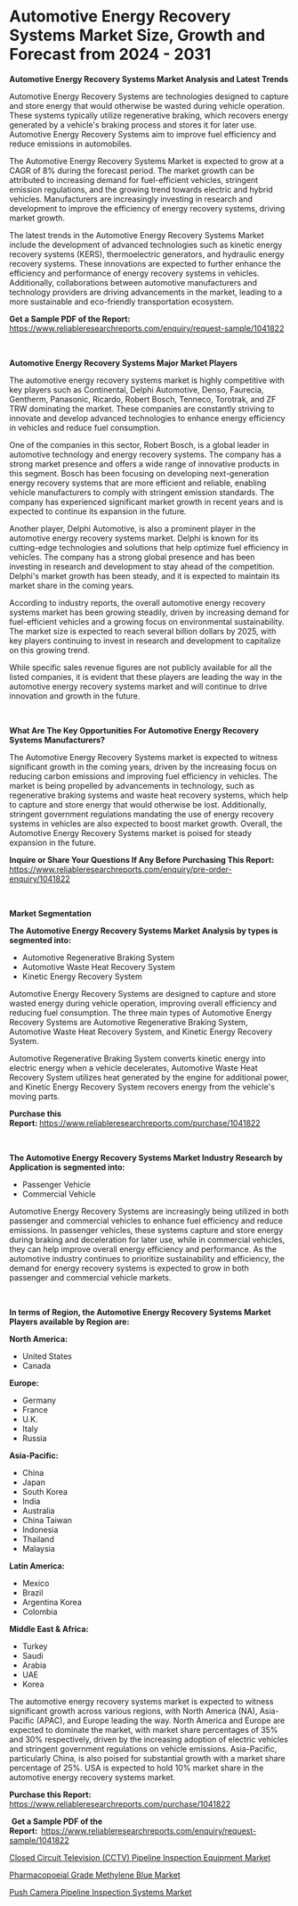 <p><h1>Automotive Energy Recovery Systems Market Size, Growth and Forecast from 2024 - 2031</h1></p><p><strong>Automotive Energy Recovery Systems Market Analysis and Latest Trends</strong></p>
<p><p>Automotive Energy Recovery Systems are technologies designed to capture and store energy that would otherwise be wasted during vehicle operation. These systems typically utilize regenerative braking, which recovers energy generated by a vehicle's braking process and stores it for later use. Automotive Energy Recovery Systems aim to improve fuel efficiency and reduce emissions in automobiles.</p><p>The Automotive Energy Recovery Systems Market is expected to grow at a CAGR of 8% during the forecast period. The market growth can be attributed to increasing demand for fuel-efficient vehicles, stringent emission regulations, and the growing trend towards electric and hybrid vehicles. Manufacturers are increasingly investing in research and development to improve the efficiency of energy recovery systems, driving market growth.</p><p>The latest trends in the Automotive Energy Recovery Systems Market include the development of advanced technologies such as kinetic energy recovery systems (KERS), thermoelectric generators, and hydraulic energy recovery systems. These innovations are expected to further enhance the efficiency and performance of energy recovery systems in vehicles. Additionally, collaborations between automotive manufacturers and technology providers are driving advancements in the market, leading to a more sustainable and eco-friendly transportation ecosystem.</p></p>
<p><strong>Get a Sample PDF of the Report:&nbsp;</strong> <a href="https://www.reliableresearchreports.com/enquiry/request-sample/1041822">https://www.reliableresearchreports.com/enquiry/request-sample/1041822</a></p>
<p>&nbsp;</p>
<p><strong>Automotive Energy Recovery Systems Major Market Players</strong></p>
<p><p>The automotive energy recovery systems market is highly competitive with key players such as Continental, Delphi Automotive, Denso, Faurecia, Gentherm, Panasonic, Ricardo, Robert Bosch, Tenneco, Torotrak, and ZF TRW dominating the market. These companies are constantly striving to innovate and develop advanced technologies to enhance energy efficiency in vehicles and reduce fuel consumption.</p><p>One of the companies in this sector, Robert Bosch, is a global leader in automotive technology and energy recovery systems. The company has a strong market presence and offers a wide range of innovative products in this segment. Bosch has been focusing on developing next-generation energy recovery systems that are more efficient and reliable, enabling vehicle manufacturers to comply with stringent emission standards. The company has experienced significant market growth in recent years and is expected to continue its expansion in the future.</p><p>Another player, Delphi Automotive, is also a prominent player in the automotive energy recovery systems market. Delphi is known for its cutting-edge technologies and solutions that help optimize fuel efficiency in vehicles. The company has a strong global presence and has been investing in research and development to stay ahead of the competition. Delphi's market growth has been steady, and it is expected to maintain its market share in the coming years.</p><p>According to industry reports, the overall automotive energy recovery systems market has been growing steadily, driven by increasing demand for fuel-efficient vehicles and a growing focus on environmental sustainability. The market size is expected to reach several billion dollars by 2025, with key players continuing to invest in research and development to capitalize on this growing trend.</p><p>While specific sales revenue figures are not publicly available for all the listed companies, it is evident that these players are leading the way in the automotive energy recovery systems market and will continue to drive innovation and growth in the future.</p></p>
<p>&nbsp;</p>
<p><strong>What Are The Key Opportunities For Automotive Energy Recovery Systems Manufacturers?</strong></p>
<p><p>The Automotive Energy Recovery Systems market is expected to witness significant growth in the coming years, driven by the increasing focus on reducing carbon emissions and improving fuel efficiency in vehicles. The market is being propelled by advancements in technology, such as regenerative braking systems and waste heat recovery systems, which help to capture and store energy that would otherwise be lost. Additionally, stringent government regulations mandating the use of energy recovery systems in vehicles are also expected to boost market growth. Overall, the Automotive Energy Recovery Systems market is poised for steady expansion in the future.</p></p>
<p><strong>Inquire or Share Your Questions If Any Before Purchasing This Report:</strong> <a href="https://www.reliableresearchreports.com/enquiry/pre-order-enquiry/1041822">https://www.reliableresearchreports.com/enquiry/pre-order-enquiry/1041822</a></p>
<p>&nbsp;</p>
<p><strong>Market Segmentation</strong></p>
<p><strong>The Automotive Energy Recovery Systems Market Analysis by types is segmented into:</strong></p>
<p><ul><li>Automotive Regenerative Braking System</li><li>Automotive Waste Heat Recovery System</li><li>Kinetic Energy Recovery System</li></ul></p>
<p><p>Automotive Energy Recovery Systems are designed to capture and store wasted energy during vehicle operation, improving overall efficiency and reducing fuel consumption. The three main types of Automotive Energy Recovery Systems are Automotive Regenerative Braking System, Automotive Waste Heat Recovery System, and Kinetic Energy Recovery System. </p><p>Automotive Regenerative Braking System converts kinetic energy into electric energy when a vehicle decelerates, Automotive Waste Heat Recovery System utilizes heat generated by the engine for additional power, and Kinetic Energy Recovery System recovers energy from the vehicle's moving parts.</p></p>
<p><strong>Purchase this Report:&nbsp;</strong><a href="https://www.reliableresearchreports.com/purchase/1041822">https://www.reliableresearchreports.com/purchase/1041822</a></p>
<p>&nbsp;</p>
<p><strong>The Automotive Energy Recovery Systems Market Industry Research by Application is segmented into:</strong></p>
<p><ul><li>Passenger Vehicle</li><li>Commercial Vehicle</li></ul></p>
<p><p>Automotive Energy Recovery Systems are increasingly being utilized in both passenger and commercial vehicles to enhance fuel efficiency and reduce emissions. In passenger vehicles, these systems capture and store energy during braking and deceleration for later use, while in commercial vehicles, they can help improve overall energy efficiency and performance. As the automotive industry continues to prioritize sustainability and efficiency, the demand for energy recovery systems is expected to grow in both passenger and commercial vehicle markets.</p></p>
<p>&nbsp;</p>
<p><strong>In terms of Region, the Automotive Energy Recovery Systems Market Players available by Region are:</strong></p>
<p>
    <p> <strong> North America: </strong>
        <ul>
            <li>United States</li>
            <li>Canada</li>
        </ul>
        </p> 
    <p> <strong> Europe: </strong>
        <ul>
            <li>Germany</li>
            <li>France</li>
            <li>U.K.</li>
            <li>Italy</li>
            <li>Russia</li>
        </ul>
        </p> 
    <p> <strong> Asia-Pacific: </strong>
        <ul>
            <li>China</li>
            <li>Japan</li>
            <li>South Korea</li>
            <li>India</li>
            <li>Australia</li>
            <li>China Taiwan</li>
            <li>Indonesia</li>
            <li>Thailand</li>
            <li>Malaysia</li>
        </ul>
        </p> 
    <p> <strong> Latin America: </strong>
        <ul>
            <li>Mexico</li>
            <li>Brazil</li>
            <li>Argentina Korea</li>
            <li>Colombia</li>
        </ul>
        </p> 
    <p> <strong> Middle East & Africa: </strong>
        <ul>
            <li>Turkey</li>
            <li>Saudi</li>
            <li>Arabia</li>
            <li>UAE</li>
            <li>Korea</li>
        </ul>
    </p>
    </p>
<p><p>The automotive energy recovery systems market is expected to witness significant growth across various regions, with North America (NA), Asia-Pacific (APAC), and Europe leading the way. North America and Europe are expected to dominate the market, with market share percentages of 35% and 30% respectively, driven by the increasing adoption of electric vehicles and stringent government regulations on vehicle emissions. Asia-Pacific, particularly China, is also poised for substantial growth with a market share percentage of 25%. USA is expected to hold 10% market share in the automotive energy recovery systems market.</p></p>
<p><strong>Purchase this Report: </strong><a href="https://www.reliableresearchreports.com/purchase/1041822">https://www.reliableresearchreports.com/purchase/1041822</a></p>
<p>&nbsp;<strong>Get a Sample PDF of the Report:&nbsp;&nbsp;</strong><a href="https://www.reliableresearchreports.com/enquiry/request-sample/1041822">https://www.reliableresearchreports.com/enquiry/request-sample/1041822</a></p>
<p><strong></strong></p>
<p><p><a href="https://view.publitas.com/reportprime-1/closed-circuit-television-cctv-pipeline-inspection-equipment-market-research-report-reveals-the-latest-trends-and-opportunities-of-this-market-for-period-from-2023-2030/">Closed Circuit Television (CCTV) Pipeline Inspection Equipment Market</a></p><p><a href="https://view.publitas.com/reportprime-1/pharmacopoeial-grade-methylene-blue-market-size-furnishes-valuable-information-encompassing-market-share-market-trends-and-projections-spanning-from-2023-to-2030/">Pharmacopoeial Grade Methylene Blue Market</a></p><p><a href="https://view.publitas.com/reportprime-1/push-camera-pipeline-inspection-systems-market-share-market-new-trends-analysis-report-by-type-by-application-by-end-use-by-region-and-segment-forecasts-2023-2030/">Push Camera Pipeline Inspection Systems Market</a></p></p>